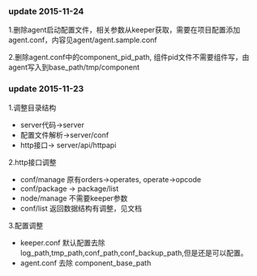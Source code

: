 ### update 2015-11-24

1.删除agent启动配置文件，相关参数从keeper获取，需要在项目配置添加agent.conf，内容见agent/agent.sample.conf

2.删除agent.conf中的component_pid_path, 组件pid文件不需要组件写，由agent写入到base_path/tmp/component


### update 2015-11-23

1.调整目录结构

* server代码->server
* 配置文件解析->server/conf
* http接口-> server/api/httpapi

2.http接口调整

* conf/manage 原有orders->operates, operate->opcode
* conf/package -> package/list
* node/manage 不需要keeper参数
* conf/list 返回数据结构有调整，见文档

3.配置调整

* keeper.conf 默认配置去除 log_path,tmp_path,conf_path,conf_backup_path,但是还是可以配置。
* agent.conf 去除 component_base_path

